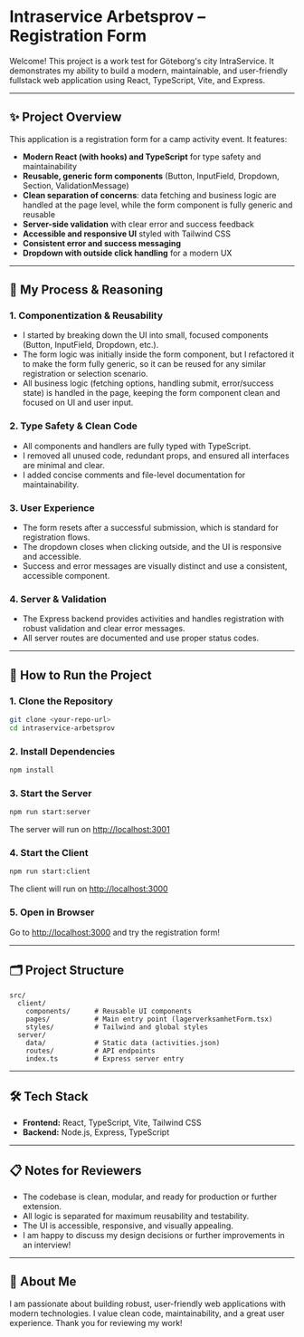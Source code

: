 # Intraservice Arbetsprov – Registration Form

Welcome! This project is a work test for Göteborg's city IntraService. It demonstrates my ability to build a modern, maintainable, and user-friendly fullstack web application using React, TypeScript, Vite, and Express.

---

## ✨ Project Overview

This application is a registration form for a camp activity event. It features:

- **Modern React (with hooks) and TypeScript** for type safety and maintainability
- **Reusable, generic form components** (Button, InputField, Dropdown, Section, ValidationMessage)
- **Clean separation of concerns**: data fetching and business logic are handled at the page level, while the form component is fully generic and reusable
- **Server-side validation** with clear error and success feedback
- **Accessible and responsive UI** styled with Tailwind CSS
- **Consistent error and success messaging**
- **Dropdown with outside click handling** for a modern UX

---

## 🧠 My Process & Reasoning

### 1. **Componentization & Reusability**
- I started by breaking down the UI into small, focused components (Button, InputField, Dropdown, etc.).
- The form logic was initially inside the form component, but I refactored it to make the form fully generic, so it can be reused for any similar registration or selection scenario.
- All business logic (fetching options, handling submit, error/success state) is handled in the page, keeping the form component clean and focused on UI and user input.

### 2. **Type Safety & Clean Code**
- All components and handlers are fully typed with TypeScript.
- I removed all unused code, redundant props, and ensured all interfaces are minimal and clear.
- I added concise comments and file-level documentation for maintainability.

### 3. **User Experience**
- The form resets after a successful submission, which is standard for registration flows.
- The dropdown closes when clicking outside, and the UI is responsive and accessible.
- Success and error messages are visually distinct and use a consistent, accessible component.

### 4. **Server & Validation**
- The Express backend provides activities and handles registration with robust validation and clear error messages.
- All server routes are documented and use proper status codes.

---

## 🚀 How to Run the Project

### 1. **Clone the Repository**
```sh
git clone <your-repo-url>
cd intraservice-arbetsprov
```

### 2. **Install Dependencies**
```sh
npm install
```

### 3. **Start the Server**
```sh
npm run start:server
```
The server will run on [http://localhost:3001](http://localhost:3001)

### 4. **Start the Client**
```sh
npm run start:client
```
The client will run on [http://localhost:3000](http://localhost:3000)

### 5. **Open in Browser**
Go to [http://localhost:3000](http://localhost:3000) and try the registration form!

---

## 🗂️ Project Structure

```
src/
  client/
    components/      # Reusable UI components
    pages/           # Main entry point (lagerverksamhetForm.tsx)
    styles/          # Tailwind and global styles
  server/
    data/            # Static data (activities.json)
    routes/          # API endpoints
    index.ts         # Express server entry
```

---

## 🛠️ Tech Stack
- **Frontend:** React, TypeScript, Vite, Tailwind CSS
- **Backend:** Node.js, Express, TypeScript

---

## 📋 Notes for Reviewers
- The codebase is clean, modular, and ready for production or further extension.
- All logic is separated for maximum reusability and testability.
- The UI is accessible, responsive, and visually appealing.
- I am happy to discuss my design decisions or further improvements in an interview!

---

## 🙋 About Me
I am passionate about building robust, user-friendly web applications with modern technologies. I value clean code, maintainability, and a great user experience. Thank you for reviewing my work!
